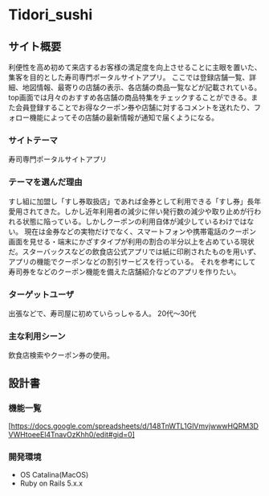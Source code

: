 # Tidori_sushi

## サイト概要
利便性を高め初めて来店するお客様の満足度を向上させることに主眼を置いた、集客を目的とした寿司専門ポータルサイトアプリ。
ここでは登録店舗一覧、詳細、地図情報、最寄りの店舗の表示、各店舗の商品一覧などが記載されている。top画面では月々のおすすめ各店舗の商品特集をチェックすることができる。また会員登録することでお得なクーポン券や店舗に対するコメントを送れたり、フォロー機能によってその店舗の最新情報が通知で届くようになる。


### サイトテーマ
寿司専門ポータルサイトアプリ

### テーマを選んだ理由
すし組に加盟し「すし券取扱店」であれば金券として利用できる「すし券」長年愛用されてきた。しかし近年利用者の減少に伴い発行数の減少や取り止めが行われる状態に陥っている。しかしクーポンの利用自体が減少しているわけではない。
現在は金券などの実物だけでなく、スマートフォンや携帯電話のクーポン画面を見せる・端末にかざすタイプが利用の割合の半分以上を占めている現状だ。スターバックスなどの飲食店公式アプリでは紙に印刷されたものを用いず、アプリの機能でクーポンなどの割引サービスを行っている。
それを参考にして寿司券をなどのクーポン機能を備えた店舗紹介などのアプリを作りたい。

### ターゲットユーザ
出張などで、寿司屋に初めていらっしゃる人。
20代〜30代

### 主な利用シーン
飲食店検索やクーポン券の使用。

## 設計書

### 機能一覧
[https://docs.google.com/spreadsheets/d/148TnWTL1GlVmvjwwwHQRM3DVWHtoeeEl4TnavOzKhh0/edit#gid=0]

### 開発環境

- OS Catalina(MacOS)
- Ruby on Rails 5.x.x
